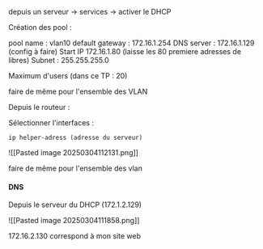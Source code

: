 
depuis un serveur -> services -> activer le DHCP 

Création des pool :

pool name : vlan10
default gateway : 172.16.1.254
DNS server : 172.16.1.129 (config à faire)
Start IP 172.16.1.80 (laisse les 80 premiere adresses de libres)
Subnet : 255.255.255.0

Maximum d'users (dans ce TP : 20)

faire de même pour l'ensemble des VLAN

Depuis le routeur : 

Sélectionner l'interfaces :

```
ip helper-adress (adresse du serveur)
```

![[Pasted image 20250304112131.png]]

faire de même pour l'ensemble des vlan

#### **DNS**

Depuis le serveur du DHCP (172.1.2.129)

![[Pasted image 20250304111858.png]]

172.16.2.130 correspond à mon site web 

